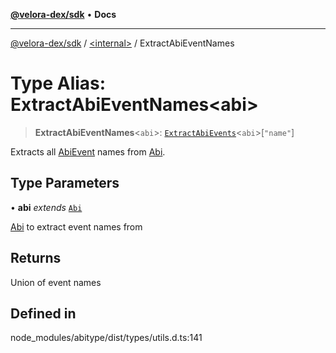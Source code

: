 [**@velora-dex/sdk**](../../README.md) • **Docs**

***

[@velora-dex/sdk](../../globals.md) / [\<internal\>](../README.md) / ExtractAbiEventNames

# Type Alias: ExtractAbiEventNames\<abi\>

> **ExtractAbiEventNames**\<`abi`\>: [`ExtractAbiEvents`](ExtractAbiEvents.md)\<`abi`\>\[`"name"`\]

Extracts all [AbiEvent](AbiEvent.md) names from [Abi](Abi.md).

## Type Parameters

• **abi** *extends* [`Abi`](Abi.md)

[Abi](Abi.md) to extract event names from

## Returns

Union of event names

## Defined in

node\_modules/abitype/dist/types/utils.d.ts:141
